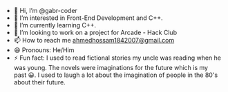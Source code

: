 - 👋 Hi, I’m @gabr-coder
- 👀 I’m interested in Front-End Development and C++.
- 🌱 I’m currently learning C++.
- 💞️ I’m looking to work on a project for Arcade - Hack Club
- 📫 How to reach me ahmedhossam1842007@gmail.com
- 😄 Pronouns: He/Him
- ⚡ Fun fact: I used to read fictional stories my uncle was reading when he was young. The novels were imaginations for the future which is my past 😀. I used to laugh a lot about the imagination of people in the 80's about their future.

<!---
gabr-coder/gabr-coder is a ✨ special ✨ repository because its `README.md` (this file) appears on your GitHub profile.
You can click the Preview link to take a look at your changes.
--->

